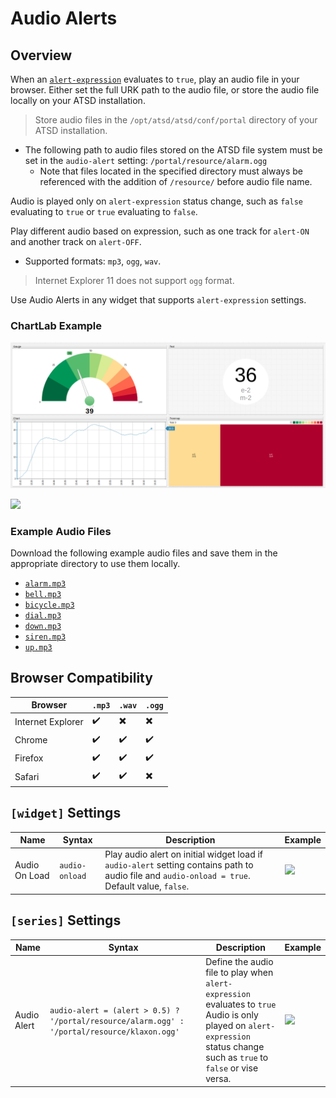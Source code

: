 # Audio Alerts

## Overview

When an [`alert-expression`](../syntax/alert-expression.md) evaluates to `true`, play an audio file in your browser. Either set the full URK path to the audio file, or store the  audio file locally on your ATSD installation.

> Store audio files in the `/opt/atsd/atsd/conf/portal` directory of your ATSD installation.

* The following path to audio files stored on the ATSD file system must be set in the `audio-alert` setting: `/portal/resource/alarm.ogg`
  * Note that files located in the specified directory must always be referenced with the addition of `/resource/` before audio file name.

Audio is played only on `alert-expression` status change, such as `false` evaluating to `true` or `true` evaluating to `false`.

Play different audio based on expression, such as one track for `alert-ON` and another track on `alert-OFF`.

* Supported formats: `mp3`, `ogg`, `wav`.

> Internet Explorer 11 does not support `ogg` format.

Use Audio Alerts in any widget that supports `alert-expression` settings.

### **ChartLab** Example

![](./images/audio-alert-example.png)

[![](./images/button.png)](https://apps.axibase.com/chartlab/10662e8d#fullscreen)

### Example Audio Files

Download the following example audio files and save them in the appropriate directory to use them locally.

* [`alarm.mp3`](https://apps.axibase.com/chartlab/portal/alarm.mp3)
* [`bell.mp3`](https://apps.axibase.com/chartlab/portal/bell.mp3)
* [`bicycle.mp3`](https://apps.axibase.com/chartlab/portal/bicycle.mp3)
* [`dial.mp3`](https://apps.axibase.com/chartlab/portal/dial.mp3)
* [`down.mp3`](https://apps.axibase.com/chartlab/portal/down.mp3)
* [`siren.mp3`](https://apps.axibase.com/chartlab/portal/siren.mp3)
* [`up.mp3`](https://apps.axibase.com/chartlab/portal/up.mp3)

## Browser Compatibility

Browser | `.mp3` | `.wav` | `.ogg`
--|--|--|--
Internet Explorer | :heavy_check_mark: | :heavy_multiplication_x: | :heavy_multiplication_x:
Chrome | :heavy_check_mark: | :heavy_check_mark: | :heavy_check_mark:
Firefox | :heavy_check_mark: | :heavy_check_mark: | :heavy_check_mark:
Safari | :heavy_check_mark: | :heavy_check_mark: | :heavy_multiplication_x:

## `[widget]` Settings

Name | Syntax | Description | Example
--|--|--|--
Audio On Load | `audio-onload` | Play audio alert on initial widget load if `audio-alert` setting contains path to audio file and `audio-onload = true`.<br>Default value, `false`.| [![](./images/button.png)](https://apps.axibase.com/chartlab/59a834f3/5/)

## `[series]` Settings

Name | Syntax | Description | Example |
--|--|--|--
Audio Alert | `audio-alert = (alert > 0.5) ? '/portal/resource/alarm.ogg' : '/portal/resource/klaxon.ogg'` | Define the audio file to play when `alert-expression` evaluates to `true`<br>Audio is only played on `alert-expression` status change such as `true` to `false` or vise versa. | [![](./images/button.png)](https://apps.axibase.com/chartlab/59a834f3/2/)